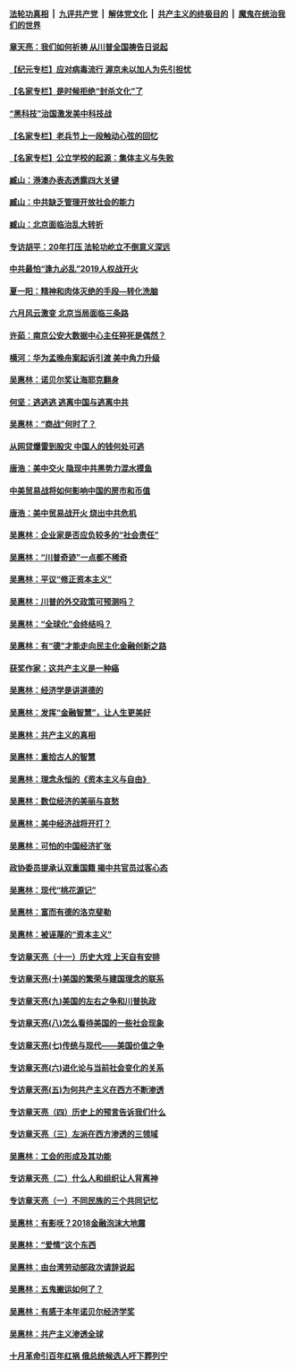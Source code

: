 

####  [法轮功真相](../../../../basic/blob/master/README.md?t=04270701) &nbsp;|&nbsp; [九评共产党](../../../../9ping.md/blob/master/README.md?t=04270701) &nbsp;|&nbsp; [解体党文化](../../../../jtdwh.md/blob/master/README.md?t=04270701)  &nbsp;|&nbsp; [共产主义的终极目的](../../../../gczydzjmd.md/blob/master/README.md?t=04270701) &nbsp;|&nbsp; [魔鬼在统治我们的世界](../../../../mgztzwmdsj.md/blob/master/README.md?t=04270701) 

#### [章天亮：我们如何祈祷 从川普全国祷告日说起](../pages/nsc423/n11944627.md?t=04270701) 

#### [【纪元专栏】应对病毒流行 渥京未以加人为先引担忧](../pages/nsc423/n11875714.md?t=04270701) 

#### [【名家专栏】是时候拒绝“封杀文化”了](../pages/nsc423/n11814093.md?t=04270701) 

#### [“黑科技”治国激发美中科技战](../pages/nsc423/n11638056.md?t=04270701) 

#### [【名家专栏】老兵节上一段触动心弦的回忆](../pages/nsc423/n11646016.md?t=04270701) 

#### [【名家专栏】公立学校的起源：集体主义与失败](../pages/nsc423/n11601833.md?t=04270701) 

#### [臧山：港澳办表态透露四大关键](../pages/nsc423/n11421628.md?t=04270701) 

#### [臧山：中共缺乏管理开放社会的能力](../pages/nsc423/n11407457.md?t=04270701) 

#### [臧山：北京面临治乱大转折](../pages/nsc423/n11406895.md?t=04270701) 

#### [专访胡平：20年打压 法轮功屹立不倒意义深远](../pages/nsc423/n11398800.md?t=04270701) 

#### [中共最怕“逢九必乱”2019人权战开火](../pages/nsc423/n11385248.md?t=04270701) 

#### [夏一阳：精神和肉体灭绝的手段—转化洗脑](../pages/nsc423/n11368250.md?t=04270701) 

#### [六月风云激变 北京当局面临三条路](../pages/nsc423/n11313668.md?t=04270701) 

#### [许茹：南京公安大数据中心主任猝死是偶然？](../pages/nsc423/n11064744.md?t=04270701) 

#### [横河：华为孟晚舟案起诉引渡 美中角力升级](../pages/nsc423/n11027230.md?t=04270701) 

#### [吴惠林：诺贝尔奖让海耶克翻身](../pages/nsc423/n10890049.md?t=04270701) 

#### [何坚：逃逃逃 逃离中国与逃离中共](../pages/nsc423/n10592891.md?t=04270701) 

#### [吴惠林：“商战”何时了？](../pages/nsc423/n10573558.md?t=04270701) 

#### [从网贷爆雷到股灾 中国人的钱何处可逃](../pages/nsc423/n10572800.md?t=04270701) 

#### [唐浩：美中交火 隐现中共黑势力混水摸鱼](../pages/nsc423/n10544040.md?t=04270701) 

#### [中美贸易战将如何影响中国的房市和币值](../pages/nsc423/n10543697.md?t=04270701) 

#### [唐浩：美中贸易战开火 烧出中共危机](../pages/nsc423/n10540126.md?t=04270701) 

#### [吴惠林：企业家是否应负较多的“社会责任”](../pages/nsc423/n10535022.md?t=04270701) 

#### [吴惠林：“川普奇迹”一点都不稀奇](../pages/nsc423/n10512808.md?t=04270701) 

#### [吴惠林：平议“修正资本主义”](../pages/nsc423/n10495724.md?t=04270701) 

#### [吴惠林：川普的外交政策可预测吗？](../pages/nsc423/n10462387.md?t=04270701) 

#### [吴惠林：“全球化”会终结吗？](../pages/nsc423/n10452838.md?t=04270701) 

#### [吴惠林：有“德”才能走向民主化金融创新之路](../pages/nsc423/n10432292.md?t=04270701) 

#### [获奖作家：这共产主义是一种癌](../pages/nsc423/n10431541.md?t=04270701) 

#### [吴惠林：经济学是讲道德的](../pages/nsc423/n10398014.md?t=04270701) 

#### [吴惠林：发挥“金融智慧”，让人生更美好](../pages/nsc423/n10375019.md?t=04270701) 

#### [吴惠林：共产主义的真相](../pages/nsc423/n10351394.md?t=04270701) 

#### [吴惠林：重拾古人的智慧](../pages/nsc423/n10337691.md?t=04270701) 

#### [吴惠林：理念永恒的《资本主义与自由》](../pages/nsc423/n10316274.md?t=04270701) 

#### [吴惠林：数位经济的美丽与哀愁](../pages/nsc423/n10292946.md?t=04270701) 

#### [吴惠林：美中经济战将开打？](../pages/nsc423/n10258825.md?t=04270701) 

#### [吴惠林：可怕的中国经济扩张](../pages/nsc423/n10219147.md?t=04270701) 

#### [政协委员提承认双重国籍 揭中共官员过客心态](../pages/nsc423/n10208809.md?t=04270701) 

#### [吴惠林：现代“桃花源记”](../pages/nsc423/n10185234.md?t=04270701) 

#### [吴惠林：富而有德的洛克斐勒](../pages/nsc423/n10142264.md?t=04270701) 

#### [吴惠林：被诬蔑的“资本主义”](../pages/nsc423/n10124816.md?t=04270701) 

#### [专访章天亮（十一）历史大戏 上天自有安排](../pages/nsc423/n10094905.md?t=04270701) 

#### [专访章天亮(十)美国的繁荣与建国理念的联系](../pages/nsc423/n10094899.md?t=04270701) 

#### [专访章天亮(九)美国的左右之争和川普执政](../pages/nsc423/n10094889.md?t=04270701) 

#### [专访章天亮(八)怎么看待美国的一些社会现象](../pages/nsc423/n10094857.md?t=04270701) 

#### [专访章天亮(七)传统与现代——美国价值之争](../pages/nsc423/n10093140.md?t=04270701) 

#### [专访章天亮(六)进化论与当前社会变化的关系](../pages/nsc423/n10092036.md?t=04270701) 

#### [专访章天亮(五)为何共产主义在西方不断渗透](../pages/nsc423/n10083620.md?t=04270701) 

#### [专访章天亮（四）历史上的预言告诉我们什么](../pages/nsc423/n10083606.md?t=04270701) 

#### [专访章天亮（三）左派在西方渗透的三领域](../pages/nsc423/n10081115.md?t=04270701) 

#### [吴惠林：工会的形成及其功能](../pages/nsc423/n10080633.md?t=04270701) 

#### [专访章天亮（二）什么人和组织让人背离神](../pages/nsc423/n10076637.md?t=04270701) 

#### [专访章天亮（一）不同民族的三个共同记忆](../pages/nsc423/n10074188.md?t=04270701) 

#### [吴惠林：有影呒？2018金融泡沫大地震](../pages/nsc423/n10040534.md?t=04270701) 

#### [吴惠林：“爱情”这个东西](../pages/nsc423/n10019423.md?t=04270701) 

#### [吴惠林：由台湾劳动部政次请辞说起](../pages/nsc423/n9979679.md?t=04270701) 

#### [吴惠林：五鬼搬运如何了？](../pages/nsc423/n9925338.md?t=04270701) 

#### [吴惠林：有感于本年诺贝尔经济学奖](../pages/nsc423/n9871883.md?t=04270701) 

#### [吴惠林：共产主义渗透全球](../pages/nsc423/n9812748.md?t=04270701) 

#### [十月革命引百年红祸 俄总统候选人吁下葬列宁](../pages/nsc423/n9810182.md?t=04270701) 

